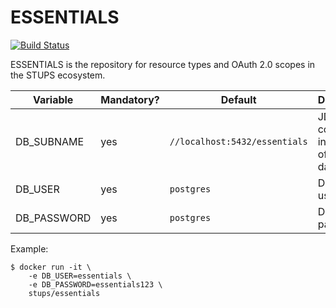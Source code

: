 # ESSENTIALS

[![Build Status](https://travis-ci.org/zalando-stups/essentials.svg?branch=master)](https://travis-ci.org/zalando-stups/essentials)

ESSENTIALS is the repository for resource types and OAuth 2.0 scopes in the STUPS ecosystem.


Variable                | Mandatory? | Default                       | Description
----------------------- | ---------- | ----------------------------- | -----------
DB_SUBNAME              | yes        | `//localhost:5432/essentials` | JDBC connection information of your database.
DB_USER                 | yes        | `postgres`                    | Database user.
DB_PASSWORD             | yes        | `postgres`                    | Database password.

Example:

```
$ docker run -it \
    -e DB_USER=essentials \
    -e DB_PASSWORD=essentials123 \
    stups/essentials
```
